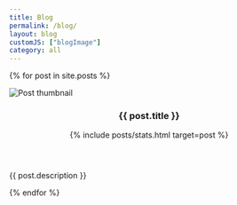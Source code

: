 ```yaml
---
title: Blog
permalink: /blog/
layout: blog
customJS: ["blogImage"]
category: all
---
```

{% for post in site.posts %}
<div class="card post-preview">
    <picture class="post-thumbnail">
        <source type="image/webp" srcset="" data-src="/assets/img/posts/{{ post.slug }}/og.webp" >
        <img data-src="/assets/img/posts/{{ post.slug }}/og.PNG" src="" alt="Post thumbnail" />
    </picture>
    <div class="post-preview-body">
        <header>
            <h3 class="post-title">{{ post.title }}</h3>
            {% include posts/stats.html target=post %}
        </header>
        <p class="post-description">{{ post.description }}</p>
        <a class="container-link" href="{{ post.url }}"></a>
    </div>
</div>
{% endfor %}